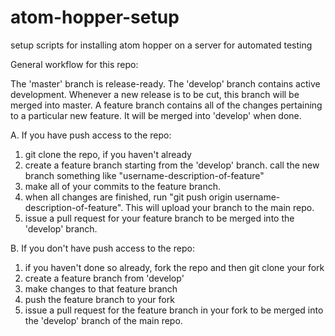 atom-hopper-setup
=================

setup scripts for installing atom hopper on a server for automated testing


General workflow for this repo:

The 'master' branch is release-ready.
The 'develop' branch contains active development. Whenever a new release is to be cut, this branch will be merged into master.
A feature branch contains all of the changes pertaining to a particular new feature. It will be merged into 'develop' when done.

A. If you have push access to the repo:
  1. git clone the repo, if you haven't already
  2. create a feature branch starting from the 'develop' branch. call the new branch something like "username-description-of-feature"
  3. make all of your commits to the feature branch.
  4. when all changes are finished, run "git push origin username-description-of-feature". This will upload your branch to the main repo.
  5. issue a pull request for your feature branch to be merged into the 'develop' branch.

B. If you don't have push access to the repo:
  1. if you haven't done so already, fork the repo and then git clone your fork
  2. create a feature branch from 'develop'
  3. make changes to that feature branch
  4. push the feature branch to your fork
  5. issue a pull request for the feature branch in your fork to be merged into the 'develop' branch of the main repo.
